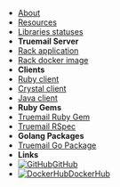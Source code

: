 - [About](about)
- [Resources](resources)
- [Libraries statuses](truemail-family)
- **Truemail Server**
- [Rack application](https://truemail-rb.org/truemail-rack ':target=_self')
- [Rack docker image](https://truemail-rb.org/truemail-rack-docker-image ':target=_self')
- **Clients**
- [Ruby client](https://truemail-rb.org/truemail-ruby-client ':target=_self')
- [Crystal client](https://truemail-rb.org/truemail-crystal-client ':target=_self')
- [Java client](https://truemail-rb.org/truemail-java-client ':target=_self')
- **Ruby Gems**
- [Truemail Ruby Gem](https://truemail-rb.org/truemail-gem ':target=_self')
- [Truemail RSpec](https://truemail-rb.org/truemail-rspec ':target=_self')
- **Golang Packages**
- [Truemail Go Package](https://truemail-rb.org/truemail-go ':target=_self')
- **Links**
- [![GitHub](https://icongr.am/devicon/github-original.svg?color=808080&size=16)GitHub](https://github.com/truemail-rb)
- [![DockerHub](https://icongr.am/devicon/docker-plain-wordmark.svg?color=808080&size=16)DockerHub](https://hub.docker.com/u/truemail)
